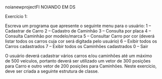noianewprojectFI
NOIANDO EM DS

Exercício 1:

Escreva um programa que apresente o seguinte menu para o usuário:
1 – Cadastrar de Carro
2 – Cadastro de Caminhão
3 – Consulta por placa
4 – Consulta Caminhão por modelo/marca
5 – Consultar Carro por cor (deverá listar todos os carros cuja cor será digitada pelo usuário)
6 – Exibir todos os Carros cadastrados
7 – Exibir todos os Caminhões cadastrados
0 – Sair

O usuário deverá cadastrar vários carros e/ou caminhões até um máximo de 500 veículos, portanto deverá ser utilizado um vetor de 300 posições para Carro e outro vetor de 200 posições para Caminhões. Neste exercício, deve ser criada a seguinte estrutura de classe.
